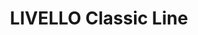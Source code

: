 --- 
title  : "LIVELLO Classic Line "
category   : "Sanding units for CNC machines"
headline   : " "
short_desc : " Trimming unit "
long_desc : " "
img   : "/images/000vu04200e5a_livello_komplett (1).png"
series : "/benz/wood/woodtoolingtechnologies/sandingunits/"
link : "livello"
---